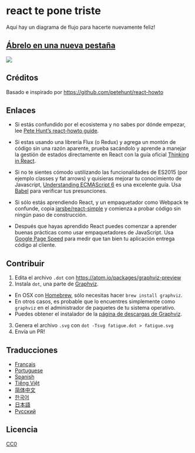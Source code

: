 # react te pone triste
Aquí hay un diagrama de flujo para hacerte nuevamente feliz!

## <a href='https://rawgit.com/gonrial/react-makes-you-sad/master/fatigue.svg' target='_blank'>Ábrelo en una nueva pestaña</a>

<img src='https://rawgit.com/gonrial/react-makes-you-sad/master/fatigue.svg'>

## Créditos

Basado e inspirado por https://github.com/petehunt/react-howto

## Enlaces

* Si estás confundido por el ecosistema y no sabes por dónde empezar, lee <a href="https://github.com/petehunt/react-howto" target="_blank">Pete Hunt’s react-howto guide</a>.

* Si estas usando una librería Flux (o Redux) y agrega un montón de código sin una razón aparente, prueba sacándolo y aprende a manejar la gestión de estados directamente en React con la guía oficial <a href="https://facebook.github.io/react/docs/thinking-in-react.html" target="_blank">Thinking in React</a>.

* Si no te sientes cómodo ustilizando las funcionalidades de ES2015 (por ejemplo classes y fat arrows) y quisieras mejorar tu conocimiento de Javascript, <a href="https://leanpub.com/understandinges6/read" target="_blank">Understanding ECMAScript 6</a> es una excelente guía. Usa <a href="https://babeljs.io/repl/" target="_blank">Babel</a> para verificar tus presunciones.

* Si sólo estás aprendiendo React, y un empaquetador como Webpack te confunde, copia <a href="https://github.com/jarsbe/react-simple" target="_blank">jarsbe/react-simple</a> y comienza a probar código sin ningún paso de construcción.

* Después que hayas aprendido React puedes comenzar a aprender buenas prácticas como usar empaquetadores de JavaScript. Usa [Google Page Speed](https://developers.google.com/speed/pagespeed/) para medir que tan bien tu aplicación entrega código al cliente.

## Contribuir

1. Edita el archivo `.dot` con https://atom.io/packages/graphviz-preview
2. Instala `dot`, una parte de [Graphviz](http://www.graphviz.org/).
  * En OSX con [Homebrew](http://www.brew.sh), sólo necesitas hacer `brew install graphviz`.
  * En otros casos, es probable que lo encuentres simplemente como `graphviz` en el administrador de paquetes de tu sistema operativo.
  * Puedes obtener el instalador de la [página de descargas de Graphviz](http://www.graphviz.org/Download.php).
3. Genera el archivo `.svg` con `dot -Tsvg fatigue.dot > fatigue.svg`
4. Envía un PR!

## Traducciones

- [Français](https://github.com/matteodelabre/react-vous-rend-triste)
- [Portuguese](https://github.com/brunogenaro/react-makes-you-sad)
- [Spanish](https://github.com/jvalen/react-makes-you-sad)
- [Tiếng Việt](https://github.com/petehouston/react-makes-you-sad)
- [简体中文](https://github.com/wyvernnot/react-makes-you-sad)
- [한국어](https://github.com/ehrudxo/react-makes-you-sad)
- [日本語](https://github.com/kuy/react-makes-you-sad)
- [Русский](https://github.com/Sacret/react-makes-you-sad)

## Licencia

[CC0](https://wiki.creativecommons.org/wiki/CC0)
